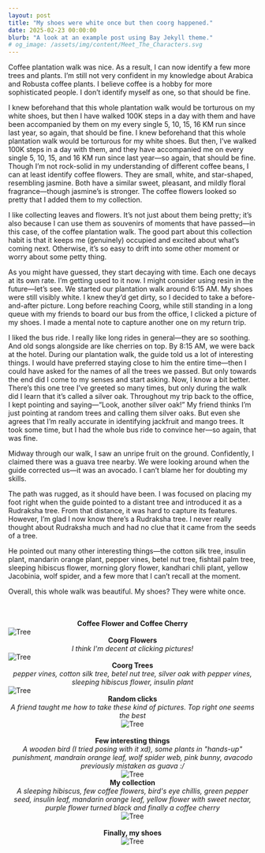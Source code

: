 ```yaml
---
layout: post
title: "My shoes were white once but then coorg happened."
date: 2025-02-23 00:00:00
blurb: "A look at an example post using Bay Jekyll theme."
# og_image: /assets/img/content/Meet_The_Characters.svg
---
```


Coffee plantation walk was nice. As a result, I can now identify a few more trees and plants. I’m still not very confident in my knowledge about Arabica and Robusta coffee plants. I believe coffee is a hobby for more sophisticated people. I don’t identify myself as one, so that should be fine.

I knew beforehand that this whole plantation walk would be torturous on my white shoes, but then I have walked 100K steps in a day with them and have been accompanied by them on my every single 5, 10, 15, 16 KM run since last year, so again, that should be fine.
I knew beforehand that this whole plantation walk would be torturous for my white shoes. But then, I’ve walked 100K steps in a day with them, and they have accompanied me on every single 5, 10, 15, and 16 KM run since last year—so again, that should be fine. Though I’m not rock-solid in my understanding of different coffee beans, I can at least identify coffee flowers. They are small, white, and star-shaped, resembling jasmine. Both have a similar sweet, pleasant, and mildly floral fragrance—though jasmine’s is stronger. The coffee flowers looked so pretty that I added them to my collection.

I like collecting leaves and flowers. It’s not just about them being pretty; it’s also because I can use them as souvenirs of moments that have passed—in this case, of the coffee plantation walk. The good part about this collection habit is that it keeps me (genuinely) occupied and excited about what’s coming next. Otherwise, it’s so easy to drift into some other moment or worry about some petty thing.

As you might have guessed, they start decaying with time. Each one decays at its own rate. I’m getting used to it now. I might consider using resin in the future—let’s see.
We started our plantation walk around 6:15 AM. My shoes were still visibly white. I knew they’d get dirty, so I decided to take a before-and-after picture. Long before reaching Coorg, while still standing in a long queue with my friends to board our bus from the office, I clicked a picture of my shoes. I made a mental note to capture another one on my return trip.

I liked the bus ride. I really like long rides in general—they are so soothing. And old songs alongside are like cherries on top. By 8:15 AM, we were back at the hotel.
During our plantation walk, the guide told us a lot of interesting things. I would have preferred staying close to him the entire time—then I could have asked for the names of all the trees we passed. But only towards the end did I come to my senses and start asking. Now, I know a bit better. There’s this one tree I’ve greeted so many times, but only during the walk did I learn that it’s called a silver oak. Throughout my trip back to the office, I kept pointing and saying—“Look, another silver oak!” My friend thinks I’m just pointing at random trees and calling them silver oaks. But even she agrees that I’m really accurate in identifying jackfruit and mango trees. It took some time, but I had the whole bus ride to convince her—so again, that was fine.

Midway through our walk, I saw an unripe fruit on the ground. Confidently, I claimed there was a guava tree nearby. We were looking around when the guide corrected us—it was an avocado. I can’t blame her for doubting my skills.

The path was rugged, as it should have been. I was focused on placing my foot right when the guide pointed to a distant tree and introduced it as a Rudraksha tree. From that distance, it was hard to capture its features. However, I’m glad I now know there’s a Rudraksha tree. I never really thought about Rudraksha much and had no clue that it came from the seeds of a tree.

He pointed out many other interesting things—the cotton silk tree, insulin plant, mandarin orange plant, pepper vines, betel nut tree, fishtail palm tree, sleeping hibiscus flower, morning glory flower, kandhari chili plant, yellow Jacobinia, wolf spider, and a few more that I can’t recall at the moment.

Overall, this whole walk was beautiful. My shoes? They were white once.

<br/>

<br />
<center><b>Coffee Flower and Coffee Cherry</b></center>
<img src="{{ "/assets/img/coffee_flower.jpeg" | absolute_url }}" alt="Tree" class="post-pic"/>

<br />
<center><b>Coorg Flowers</b></center>
<center><i>I think I'm decent at clicking pictures!</i></center>
<img src="{{ "/assets/img/coorg_flowers.jpeg" | absolute_url }}" alt="Tree" class="post-pic"/>

<br />
<center><b>Coorg Trees</b></center>
<center><i>pepper vines, cotton silk tree, betel nut tree, silver oak with pepper vines, sleeping hibiscus flower, insulin plant</i></center>
<img src="{{ "/assets/img/coorg_trees.jpeg" | absolute_url }}" alt="Tree" class="post-pic"/>

<br />
<center><b>Random clicks</b><center>
<center><i>A friend taught me how to take <i>these kind of</i> pictures. Top right one seems the best</i></center>
<img src="{{ "/assets/img/photo_angle.jpeg" | absolute_url }}" alt="Tree" class="post-pic"/>

<br />
<br />
<center><b>Few interesting things</b></center>
<center><i>A wooden bird (I tried posing with it xd), some plants in "hands-up" punishment, mandrain orange leaf, wolf spider web, pink bunny, avacodo previously mistaken as guava :/</i></center>
<img src="{{ "/assets/img/coorg_things.jpeg" | absolute_url }}" alt="Tree" class="post-pic"/>

<br />
<center><b>My collection</b></center>
<center><i>A sleeping hibiscus, few coffee flowers, bird's eye chillis, green pepper seed, insulin leaf, mandarin orange leaf, yellow flower with sweet nectar, purple flower turned black and finally a coffee cherry</i></center>
<img src="{{ "/assets/img/my_collection.jpeg" | absolute_url }}" alt="Tree" class="post-pic"/>

<br />
<br />
<center><b>Finally, my shoes</b></center>
<img src="{{ "/assets/img/shoes.jpeg" | absolute_url }}" alt="Tree" class="post-pic"/>
